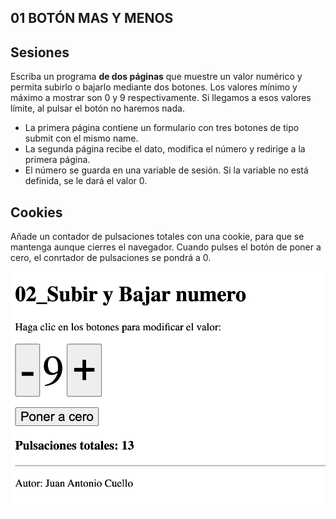 ## 01 BOTÓN MAS Y MENOS

## Sesiones
Escriba un programa **de dos páginas** que muestre un valor numérico y permita subirlo o bajarlo mediante dos botones. Los valores mínimo y máximo a mostrar son 0 y 9 respectivamente. Si llegamos a esos valores límite, al pulsar el botón no haremos nada.

- La primera página contiene un formulario con tres botones de tipo submit con el mismo name.
- La segunda página recibe el dato, modifica el número y redirige a la primera página.
- El número se guarda en una variable de sesión. Si la variable no está definida, se le dará el valor 0.

## Cookies
Añade un contador de pulsaciones totales con una cookie, para que se mantenga aunque cierres el navegador. Cuando pulses el botón de poner a cero, el conrtador de pulsaciones se pondrá a 0.

![vista](./vista1.png)
